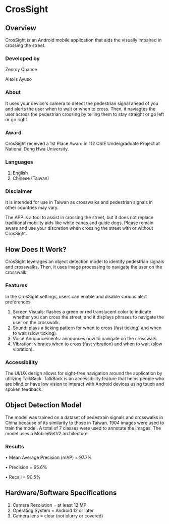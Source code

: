 # CrosSight

## Overview
CrosSight is an Android mobile application that aids the visually impaired in crossing the street. 

### Developed by
Zenroy Chance

Alexis Ayuso

### About
It uses your device's camera to detect the pedestrian signal ahead of you and alerts the user when to wait or when to cross. Then, it naviagtes the user across the pedestrian crossing by telling them to stay straight or go left or go right.

### Award 
CrosSight received a 1st Place Award in 112 CSIE Undergraduate Project at National Dong Hwa University.

### Languages 
1. English
2. Chinese (Taiwan)

### Disclaimer
It is intended for use in Taiwan as crosswalks and pedestrian signals in other countries may vary. 

The APP is a tool to assist in crossing the street, but it does not replace traditional mobility aids like white canes and guide dogs. Please remain aware and use your discretion when crossing the street with or without CrosSight. 



## How Does It Work?
CrosSight leverages an object detection model to identify pedestrian signals and crosswalks. Then, it uses image processing to navigate the user on the crosswalk. 

### Features
In the CrosSight settings, users can enable and disable various alert preferences.

1. Screen Visuals:   flashes a green or red translucent color to indicate whether you can cross the street, and it displays phrases to navigate the user on the crosswalk.
2. Sound:   plays a ticking pattern for when to cross (fast ticking) and when to wait (slow ticking).
3. Voice Announcements:   announces how to navigate on the crosswalk.
4. Vibration:   vibrates when to cross (fast vibration) and when to wait (slow vibration).

### Accessibility
The UI/UX design allows for sight-free navigation around the application by utilizing TalkBack. TalkBack is an accessibility feature that helps people who are blind or have low vision to interact with Android devices using touch and spoken feedback.



## Object Detection Model
The model was trained on a dataset of pedestrain signals and crosswalks in China because of its similarity to those in Taiwan. 1904 images were used to train the model. A total of 7 classes were used to annotate the images. The model uses a MobileNetV2 architecture. 

### Results
•	Mean Average Precision (mAP) = 97.7%

•	Precision = 95.6%

•	Recall = 90.5%



## Hardware/Software Specifications
1. Camera Resolution = at least 12 MP
2. Operating System = Android 12 or later
3. Camera lens = clear (not blurry or covered)



